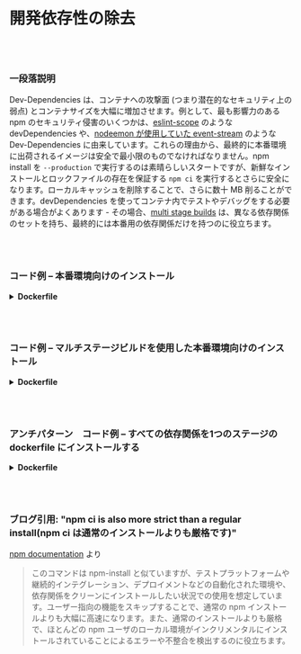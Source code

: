 # 開発依存性の除去

<br/><br/>

### 一段落説明

Dev-Dependencies は、コンテナへの攻撃面 (つまり潜在的なセキュリティ上の弱点) とコンテナサイズを大幅に増加させます。例として、最も影響力のある npm のセキュリティ侵害のいくつかは、[eslint-scope](https://eslint.org/blog/2018/07/postmortem-for-malicious-package-publishes) のような devDependencies や、[nodeemon が使用していた event-stream](https://snyk.io/blog/a-post-mortem-of-the-malicious-event-stream-backdoor/) のような Dev-Dependencies に由来しています。これらの理由から、最終的に本番環境に出荷されるイメージは安全で最小限のものでなければなりません。npm install を `--production` で実行するのは素晴らしいスタートですが、新鮮なインストールとロックファイルの存在を保証する `npm ci` を実行するとさらに安全になります。ローカルキャッシュを削除することで、さらに数十 MB 削ることができます。devDependencies を使ってコンテナ内でテストやデバッグをする必要がある場合がよくあります - その場合、[multi stage builds](./multi_stage_builds.japanese.md) は、異なる依存関係のセットを持ち、最終的には本番用の依存関係だけを持つのに役立ちます。

<br/><br/>

### コード例 – 本番環境向けのインストール

<details>

<summary><strong>Dockerfile</strong></summary>

```dockerfile
FROM node:12-slim AS build

WORKDIR /usr/src/app
COPY package.json package-lock.json ./
RUN npm ci --production && npm clean cache --force

# 残りはここに来ます
```

</details>

<br/><br/>

### コード例 – マルチステージビルドを使用した本番環境向けのインストール

<details>

<summary><strong>Dockerfile</strong></summary>

```dockerfile
FROM node:14.8.0-alpine AS build

COPY --chown=node:node package.json package-lock.json ./
# ✅ セーフインストール
RUN npm ci
COPY --chown=node:node src ./src
RUN npm run build


# ランタイムステージ
FROM node:14.8.0-alpine

COPY --chown=node:node --from=build package.json package-lock.json ./
COPY --chown=node:node --from=build node_modules ./node_modules
COPY --chown=node:node --from=build dist ./dist

# ✅ 開発パッケージをクリーンにする
RUN npm prune --production

CMD [ "node", "dist/app.js" ]
```

</details>


<br/><br/>

### アンチパターン　コード例 – すべての依存関係を1つのステージの dockerfile にインストールする

<details>

<summary><strong>Dockerfile</strong></summary>

```dockerfile
FROM node:12-slim AS build

WORKDIR /usr/src/app
COPY package.json package-lock.json ./
# 以下2つのミスがあります: dev の依存関係のインストールをし、npm インストール後にキャッシュを削除していません
RUN npm install

# The rest comes here
```

</details>

<br/><br/>

### ブログ引用: "npm ci is also more strict than a regular install(npm ci は通常のインストールよりも厳格です)"

[npm documentation](https://docs.npmjs.com/cli/ci.html) より

> このコマンドは npm-install と似ていますが、テストプラットフォームや継続的インテグレーション、デプロイメントなどの自動化された環境や、依存関係をクリーンにインストールしたい状況での使用を想定しています。ユーザー指向の機能をスキップすることで、通常の npm インストールよりも大幅に高速になります。また、通常のインストールよりも厳格で、ほとんどの npm ユーザのローカル環境がインクリメンタルにインストールされていることによるエラーや不整合を検出するのに役立ちます。
